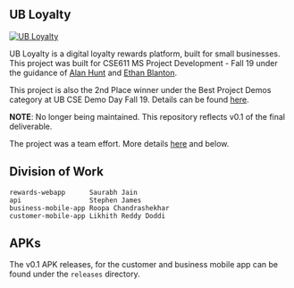 ## UB Loyalty

[![UB Loyalty](https://img.youtube.com/vi/rKSor66vNkw/0.jpg)](https://www.youtube.com/watch?v=rKSor66vNkw)

UB Loyalty is a digital loyalty rewards platform, built for small businesses. This project was built for CSE611 MS Project Development - Fall 19 under the guidance of [Alan Hunt](https://cse.buffalo.edu/faculty/ahunt/) and [Ethan Blanton](https://cse.buffalo.edu/~eblanton/).

This project is also the 2nd Place winner under the Best Project Demos category at UB CSE Demo Day Fall 19. Details can be found [here](https://engineering.buffalo.edu/computer-science-engineering/news-and-events/events/demo-days/demo-day-fall-2019.html).

**NOTE**: No longer being maintained. This repository reflects v0.1 of the final deliverable. 

The project was a team effort. More details [here](https://odin.cse.buffalo.edu/demoday/2019fa.html) and below. 

## Division of Work
```
rewards-webapp      Saurabh Jain
api                 Stephen James
business-mobile-app Roopa Chandrashekhar 
customer-mobile-app Likhith Reddy Doddi
```

## APKs

The v0.1 APK releases, for the customer and business mobile app can be found under the `releases` directory.